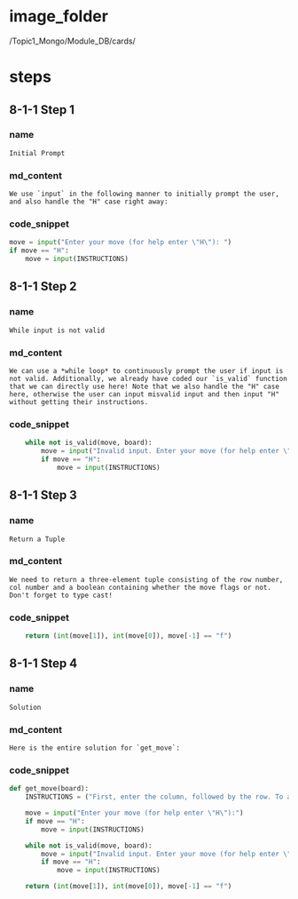 # image_folder
/Topic1_Mongo/Module_DB/cards/

# steps

## 8-1-1 Step 1

### name
```
Initial Prompt
```
### md_content
```
We use `input` in the following manner to initially prompt the user, and also handle the "H" case right away:
```
### code_snippet
```python
move = input("Enter your move (for help enter \"H\"): ")
if move == "H":
    move = input(INSTRUCTIONS)
```
## 8-1-1 Step 2
### name 
```
While input is not valid
```
### md_content
```
We can use a *while loop* to continuously prompt the user if input is not valid. Additionally, we already have coded our `is_valid` function that we can directly use here! Note that we also handle the "H" case here, otherwise the user can input misvalid input and then input "H" without getting their instructions.
```
### code_snippet
```python
    while not is_valid(move, board):
        move = input("Invalid input. Enter your move (for help enter \"H\"): ")
        if move == "H":
            move = input(INSTRUCTIONS)
```
## 8-1-1 Step 3
### name
```
Return a Tuple
```
### md_content
```
We need to return a three-element tuple consisting of the row number, col number and a boolean containing whether the move flags or not. Don't forget to type cast!
```
### code_snippet
```python
    return (int(move[1]), int(move[0]), move[-1] == "f")
```
## 8-1-1 Step 4
### name
```
Solution
```
### md_content
```
Here is the entire solution for `get_move`:
```
### code_snippet
```python
def get_move(board):
    INSTRUCTIONS = ("First, enter the column, followed by the row. To add or remove a flag, add \"f\" after the row (for example, 64f would place a flag on the 6th column, 4th row). Enter your move: ")

    move = input("Enter your move (for help enter \"H\"):")
    if move == "H":
        move = input(INSTRUCTIONS)

    while not is_valid(move, board):
        move = input("Invalid input. Enter your move (for help enter \"H\"): ")
        if move == "H":
            move = input(INSTRUCTIONS)

    return (int(move[1]), int(move[0]), move[-1] == "f")
```